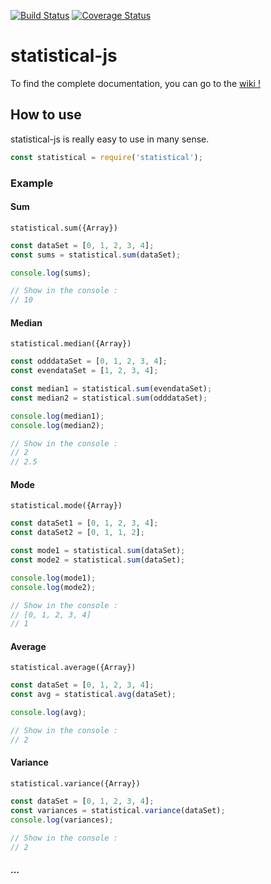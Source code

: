 [![Build Status](https://travis-ci.org/adrien2p/statistical-js.svg?branch=master)](https://travis-ci.org/adrien2p/statistical-js)
[![Coverage Status](https://coveralls.io/repos/github/adrien2p/statistical-js/badge.svg?branch=master)](https://coveralls.io/github/adrien2p/statistical-js?branch=master)
# statistical-js

To find the complete documentation, you can go to the [wiki !](https://github.com/adrien2p/statistical-js/wiki)

## How to use

statistical-js is really easy to use in many sense.

```javascript
const statistical = require('statistical');
```

### Example

#### Sum

`statistical.sum({Array})`

```javascript
const dataSet = [0, 1, 2, 3, 4];
const sums = statistical.sum(dataSet);

console.log(sums);

// Show in the console :
// 10
```

#### Median

`statistical.median({Array})`

```javascript
const odddataSet = [0, 1, 2, 3, 4];
const evendataSet = [1, 2, 3, 4];

const median1 = statistical.sum(evendataSet);
const median2 = statistical.sum(odddataSet);

console.log(median1);
console.log(median2);

// Show in the console :
// 2
// 2.5
```

#### Mode

`statistical.mode({Array})`

```javascript
const dataSet1 = [0, 1, 2, 3, 4];
const dataSet2 = [0, 1, 1, 2];

const mode1 = statistical.sum(dataSet);
const mode2 = statistical.sum(dataSet);

console.log(mode1);
console.log(mode2);

// Show in the console :
// [0, 1, 2, 3, 4]
// 1
```

#### Average

`statistical.average({Array})`

```javascript
const dataSet = [0, 1, 2, 3, 4];
const avg = statistical.avg(dataSet);

console.log(avg);

// Show in the console :
// 2
```

#### Variance

`statistical.variance({Array})`

```javascript
const dataSet = [0, 1, 2, 3, 4];
const variances = statistical.variance(dataSet);
console.log(variances);

// Show in the console :
// 2
```

#### ...
